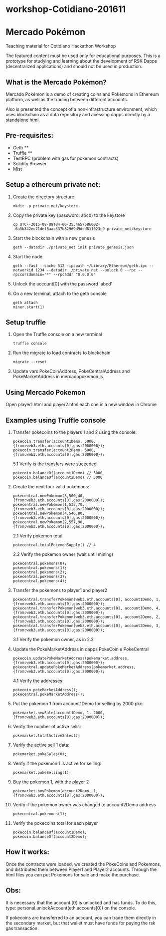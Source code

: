 # workshop-Cotidiano-201611
# Mercado Pokémon

Teaching material for Cotidiano Hackathon Workshop

The featured content must be used only for educational purposes.
This is a prototype for studying and learning about the development of RSK Dapps (decentralized applications) and should not be used in production.

## What is the Mercado Pokémon?
Mercado Pokémon is a demo of creating coins and Pokémons in Ethereum platform, as well as the trading between different accounts.

Also is presented the concept of a non-infrastructure environment, which uses blockchain as a data repository and acessing dapps directly by a standalone html.

## Pre-requisites:
- Geth **
- Truffle **
- TestRPC (problem with gas for pokemon contracts)
- Solidity Browser
- Mist

## Setup a ethereum private net:

1. Create the directory structure
    ```
    mkdir -p private_net/keystore
    ```

2. Copy the private key (password: abcd) to the keystore
    ```
    cp UTC--2015-08-09T04-06-35.465758600Z--6a5b342ec71def8aac337b82969d9ddd811023c9 private_net/keystore
    ```

3. Start the blockchain with a new genesis
    ```
    geth --datadir ./private_net init private_genesis.json
    ```

4. Start the node
    ```
    geth --fast --cache 512 -ipcpath ~/Library/Ethereum/geth.ipc --networkid 1234 --datadir ./private_net --unlock 0 --rpc --rpccorsdomain="*" --rpcaddr "0.0.0.0"
    ```
5. Unlock the account[0] with the password 'abcd'

6. On a new terminal, attach to the geth console
    ```
    geth attach
    miner.start(1)
    ```

## Setup truffle
1. Open the Truffle console on a new terminal
    ```
    truffle console
    ```

2. Run the migrate to load contracts to blockchain
    ```
    migrate --reset
    ```

3. Update vars PokeCoinAddress, PokeCentralAddress and PokeMarketAddress in mercadopokemon.js

## Using Mercado Pokemon

Open player1.html and player2.html each one in a new window in Chrome

## Examples using Truffle console

1. Transfer pokecoins to the players 1 and 2 using the console:
    ```
    pokecoin.transfer(account1Demo, 5000, {from:web3.eth.accounts[0],gas:2000000});
    pokecoin.transfer(account2Demo, 5000, {from:web3.eth.accounts[0],gas:2000000});
    ```

    5.1 Verify is the transfers were suceeded
    ```
    pokecoin.balanceOf(account1Demo) // 5000
    pokecoin.balanceOf(account2Demo) // 5000
    ```


2. Create the next four valid pokemons:
    ```
    pokecentral.newPokemon(3,500,40, {from:web3.eth.accounts[0],gas:2000000});
    pokecentral.newPokemon(1,535,70, {from:web3.eth.accounts[0],gas:2000000});
    pokecentral.newPokemon(4,546,80, {from:web3.eth.accounts[0],gas:2000000});
    pokecentral.newPokemon(2,557,90, {from:web3.eth.accounts[0],gas:2000000});
    ```

    2.1 Verify pokemon total
    ```
    pokecentral.totalPokemonSupply() // 4
    ```

    2.2 Verify the pokemon owner (wait until mining)
    ```
    pokecentral.pokemons(0);
    pokecentral.pokemons(1);
    pokecentral.pokemons(2);
    pokecentral.pokemons(3);
    pokecentral.pokemons(4);
    ```

3. Transfer the pokemons to player1 and player2
    ```
    pokecentral.transferPokemon(web3.eth.accounts[0], account1Demo, 1,{from:web3.eth.accounts[0],gas:2000000});
    pokecentral.transferPokemon(web3.eth.accounts[0], account1Demo, 4,{from:web3.eth.accounts[0],gas:2000000});
    pokecentral.transferPokemon(web3.eth.accounts[0], account2Demo, 2,{from:web3.eth.accounts[0],gas:2000000});
    pokecentral.transferPokemon(web3.eth.accounts[0], account2Demo, 3,{from:web3.eth.accounts[0],gas:2000000});
    ```

    3.1 Verify the pokemon owner, as in 2.2

4. Update the PokeMarketAddress in dapps PokeCoin e PokeCentral
    ```
    pokecoin.updatePokeMarketAddress(pokemarket.address, {from:web3.eth.accounts[0],gas:2000000});
    pokecentral.updatePokeMarketAddress(pokemarket.address, {from:web3.eth.accounts[0],gas:2000000});
    ```

    4.1 Verify the addresses
    ```
    pokecoin.pokeMarketAddress();
    pokecentral.pokeMarketAddress();
    ```

5. Put the pokemon 1 from account1Demo for selling by 2000 pkc:
    ```
    pokemarket.newSale(account1Demo, 1, 2000, {from:web3.eth.accounts[0],gas:2000000});
    ```

6. Verify the number of active sells:
    ```
    pokemarket.totalActiveSales();
    ```

7. Verify the active sell 1 data:
    ```
    pokemarket.pokeSales(0);
    ```

8. Verify if the pokemon 1 is active for selling:
    ```
    pokemarket.pokeSelling(1);
    ```

9. Buy the pokemon 1, with the player 2
    ```
    pokemarket.buyPokemon(account2Demo, 1, {from:web3.eth.accounts[0],gas:2000000});
    ```

10. Verify if the pokemon owner was changed to account2Demo address
    ```
    pokecentral.pokemons(1);
    ```

11. Verify the pokecoins total for each player
    ```
    pokecoin.balanceOf(account1Demo);
    pokecoin.balanceOf(account2Demo);
    ```



## How it works:

Once the contracts were loaded, we created the PokeCoins and Pokemons, and distributed them between Player1 and Player2 accounts.
Through the html files you can put Pokemons for sale and make the purchase.

## Obs:
It is necessary that the account [0] is unlocked and has funds. To do this, type: personal.unlockAccount(eth.accounts[0]) on the console.

If pokecoins are transferred to an account, you can trade them directly in the secondary market, but that wallet must have funds for paying the rsk gas transaction.
